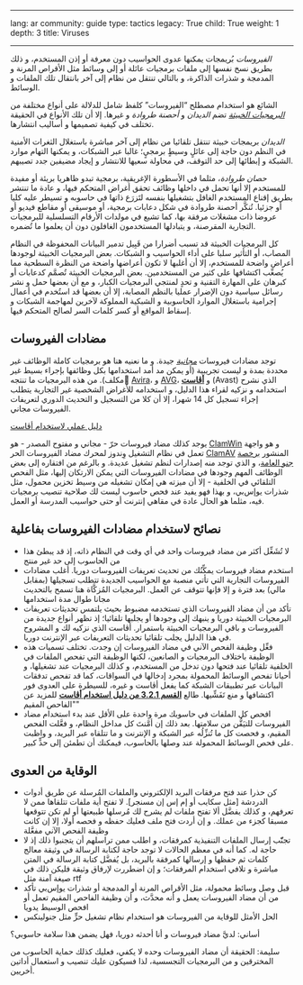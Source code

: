 

---

lang: ar
community: guide
type: tactics
legacy: True
child: True
weight: 1
depth: 3
title: Viruses

---

<p><i>الفيروسات</i> بُريمجات يمكنها عدوى الحواسيب دون معرفة أو إذن المستخدم، و ذلك بطريق نسخ نفسها إلى ملفات برمجيات عائلة أو إلى وسائط مثل الأقراص المرنة و المدمجة و شذرات الذاكرة، و بالتالي تنتقل من نظام إلى آخر بانتقال تلك الملفات و الوسائط.</p>

<p>الشائع هو استخدام مصطلح <q>الفيروسات</q> كلفظ شامل للدلالة على أنواع مختلفة من <i><a href="glossary#malware">البرمجيات الخبيثة</a></i> تضم <i>الديدان</i> و <i>أحصنة طروادة</i> و غيرها. إلا أن تلك الأنواع في الحقيقة تختلف في كيفية تصميمها و أساليب انتشارها.</p>

<p><i>الديدان</i> بريمجات خبيثة تنتقل تلقائيا من نظام إلى آخر مباشرة باستغلال الثغرات الأمنية في النظم دون حاجة إلى عائلٍ وسيطٍ برمجيٍ؛ غالبا عبر الشبكات، و يمكنها التهام موارد الشبكة و إبطائها إلى حد التوقف، في محاولة سعيها للانتشار و إيجاد مضيفين جدد تصيبهم.</p>

<p><i>حصان طروادة</i>، مثلما في الأسطورة الإغريقية، برمجية تبدو ظاهريا بريئة أو مفيدة للمستخدم إلا أنها تحمل في داخلها وظائف تحقق أغراض المتحكم فيها، و عادة ما تنتشر بطريق إقناع المستخدم الغافل بتشغيلها بنفسه لتَزرَع ذاتها في حاسوبه و تسيطر عليه كليا أو جزئيا. تُنكَّر أحصنة طروادة في شكل دعابات برمجية، أو موسيقى أو مقاطع فيديو أو عروضا ذات مشغلات مرفقة بها، كما تشيع في مولدات الأرقام التسلسلية للبرمجيات التجارية المقرصنة، و يتبادلها المستخدمون الغافلون دون أن يعلموا ما تُضمره.</p>

<p>كل البرمجيات الخبيثة قد تسبب أضرارا من قَبِيل تدمير البيانات المحفوظة في النظام المصاب، أو التأثير سلبا على أداء الحواسيب و الشبكات. بعض البرمجيات الخبيثة لوجودها أعراض واضحة للمستخدم، إلا أن أغلبها لا تكون أعراضها واضحة من النظرة السطحية مما يُصعِّب اكتشافها على كثير من المستخدمين. بعض البرمجيات الخبيثة تُصمَّم كدعابات أو كبرهان على المهارة التقنية و تحدٍ لمنتجي البرمجيات الكبار، و مع أن بعضها حمل و نشر رسائل سياسية دون الإضرار عمليا بالنظم المصابة، إلا أن بعضها قد استُخدم في أعمال إجرامية باستغلال الموارد الحاسوبية و الشبكية المملوكة لآخرين لمهاجمة الشبكات و إسقاط المواقع أو كسر كلمات السر لصالح المتحكم فيها.</p>

<h2 id="antivirus">مضادات الفيروسات</h2>

<p>توجد مضادات فيروسات <i><a href="/glossary#freeware">مجانية</a></i> جيدة. و ما نعنيه هنا هو برمجيات كاملة الوظائف غير محددة بمدة و ليست تجريبية (أو يمكن مد أمد استخدامها بكل وظائفها بإجراء بسيط غير مكلف). من هذه البرمجيات ما تنتجه <a href="http://avira.com">ِAvira</a>، و <a href="http://free.avg.com/">AVG</a>، و <b><a href="avast">أڤاست</a></b> (Avast) الذي نشرح استخدامه و نزكيه لقراء هذا الدليل، و استخدامه للأغراض الشخصية غير التجارية يتطلب إجراء تسجيل كل 14 شهرا، إلا أن كلا من التسجيل و التحديث الدوري لتعريفات الفيروسات مجاني.</p>

<div class="HoG_link"><a href="avast">دليل عملي لاستخدام أڤاست</a></div>

<p>يوجد كذلك مضاد فيروسات حرّ - مجاني و مفتوح المصدر - هو <a href="http://www.clamwin.com/">ClamWin</a> و هو واجهة تعمل في نظام التشغيل وِندوز لمحرك مضاد الفيروسات الحر <a href="http://www.clamav.net/">ClamAV</a> المنشور <a href="http://ar.wikipedia.org/wiki/%D8%B1%D8%AE%D8%B5%D8%A9_%D8%AC%D9%86%D9%88_%D8%A7%D9%84%D8%B9%D9%85%D9%88%D9%85%D9%8A%D8%A9">برخصة جنو العامة</a>، و الذي توجد منه إصدارات لنظم تشغيل عديدة. و بالرغم من افتقاره إلى بعض الوظائف المهم وجودها في مضادات الفيروسات التي يمكن الارتكان إليها، مثل الفحص التلقائي في الخلفية - إلا أن ميزته هي إمكان تشغيله من وسيط تخزين محمول، مثل شذرات يوإس‌بي، و بهذا فهو يفيد عند فحص حاسوب ليست لك صلاحية تنصيب برمجيات فيه، مثلما هو الحال عادة في مقاهي إنترنت أو حتى حواسيب المدرسة أو العمل.</p>

<h2>نصائح لاستخدام مضادات الفيروسات بفاعلية</h2>

<ul>
	<li>لا تُشَغِّل أكثر من مضاد فيروسات واحد في أي وقت في النظام ذاته، إذ قد يبطئ هذا من الحاسوب إلى حد غير منتج</li>
	<li>استخدم مضاد فيروسات يمكِّنُك من تحديث تعريفات الفيروسات دوريا. أغلب مضادات الفيروسات التجارية التي تأتي منصبة مع الحواسيب الجديدة تتطلب تسجيلها (بمقابل مالي) بعد فترة و إلا فإنها تتوقف عن العمل. البرمجيات المُزكَّاة هنا تسمح بالتحديث مجانا طوال مدة استخدامها</li>
	<li>تأكد من أن مضاد الفيروسات الذي تستخدمه مضبوط بحيث يلتمس تحديثات تعريفات البرمجيات الخبيثة دوريا و ينبهك إلى وجودها أو يجلبها تلقائيا؛ إذ تظهر أنواع جديدة من الفيروسات و باقي البرمجيات الخبيثة باستمرار. أڤاست الذي نزكيه لك و المشروح في هذا الدليل يجلب تلقائيا تحديثات التعريفات عبر الإنترنت دوريا.</li>
	<li>فعِّل وظيفة الفحص الآني في مضاد الفيروسات إن وجدت. تختلف تسميات هذه الوظيفة باختلاف البرمجيات و الصانعين، لكنها الوظيفة التي تفحص الملفات في الخلفية تلقائيا عند فتحها دون تدخل من المستخدم، و كذلك البرمجيات عند تشغيلها، و أحيانا تفحص الوسائط المحمولة بمجرد إدخالها في السواقات، كما قد تفحص تدفقات البيانات عبر تطبيقات الشبكة كما يفعل أڤاست و غيره، للسيطرة على العدوى فور اكتشافها و منع تَفَشِّيها. طالع <b><a href="/ar/howtouseavast#section_3_2_1">القسم 3.2.1 من دليل استخدام أڤاست</a></b> للمزيد عن "الفاحص المقيم"</li>
	<li>افحص كل الملفات في حاسوبك مرة واحدة على الأقل عند بدء استخدام مضاد الفيروسات للتيَقُّن من سلامتها. بعد ذلك إن أمَّنتَ كل مداخل النظام، و فعَّلت الفحص المقيم، و فحصت كل ما تُنزِّلُه عبر الشبكة و الإنترنت و ما تتلقاه عبر البريد، و واظبت على فحص الوسائط المحمولة عند وصلها بالحاسوب، فيمكنك أن تطمئن إلى حدٍّ كبير.</li>
</ul>

<h2>الوقاية من العدوى</h2>

<ul>
	<li>كن حذرا عند فتح مرفقات البريد الإلكتروني والملفات المُرسلة عن طريق أدوات الدردشة [مثل سكايب أو إم إس إن مسنجر]. لا تفتح أية ملفات تتلقاها ممن لا تعرفهم، و كذلك يفضَّل ألا تفتح ملفات لم يشرح لك مُرسلها طبيعتها أو لم تكن تتوقعها مسبقا كجزء من عملك. و إن أردت فتح ملف فعليك حفظه و فحصه أولا، إلا إن كانت وظيفة الفحص الآني مفعَّلة</li>
	<li>تجنّّب إرسال الملفات التنفيذية كمرفقات، و اطلب ممن تراسلهم أن يتجنبوا ذلك إذ لا حاجة له. كما أنه في معظم الحالات لا توجد حاجة لكتابة الرسالة في وثيقة معالج كلمات ثم حفظها و إرسالها كمرفقة بالبريد، بل يُفضَّل كتابة الرسالة في المتن مباشرة و تلافي استخدام المرفقات؛ و إن اضطررت لإرفاق وثيقة فليكن ذلك في صيغة آمنة مثل rtf</li>
	<li>قبل وصل وسائط محمولة، مثل الأقراص المرنة أو المدمجة أو شذرات يو‌إس‌بي تأكد من أن مضاد الفيروسات يعمل و أنه محدَّث، و أن وظيفة الفاحص المقيم تعمل أو افحص الوسيط يدويا</li>
	<li>الحل الأمثل للوقاية من الفيروسات هو استخدام نظام تشغيل حرٍّ مثل جنولينكس</li>
</ul>

<div class="backgroundscenario">
<p><span class="actorname">أساني</span>: لديَّ مضاد فيروسات و أنا أحدثه دوريا، فهل يضمن هذا سلامة حاسوبي؟</p>

<p><span class="actorname">سليمة</span>: الحقيقة أن مضاد الفيروسات وحده لا يكفي، فعليك كذلك حماية الحاسوب من المخترقين و من البرمجيات التجسسية، لذا فسيكون عليك تنصيب و استعمال أداتين أخريين.</p>
<div/>



